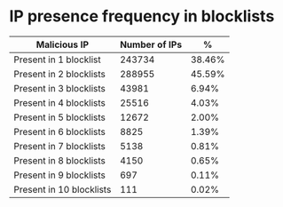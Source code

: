 # IP presence frequency in blocklists
| Malicious IP | Number of IPs | % |
|----|----|----|
| Present in 1 blocklist | 243734 | 38.46% |
| Present in 2 blocklists | 288955 | 45.59% |
| Present in 3 blocklists | 43981 | 6.94% |
| Present in 4 blocklists | 25516 | 4.03% |
| Present in 5 blocklists | 12672 | 2.00% |
| Present in 6 blocklists | 8825 | 1.39% |
| Present in 7 blocklists | 5138 | 0.81% |
| Present in 8 blocklists | 4150 | 0.65% |
| Present in 9 blocklists | 697 | 0.11% |
| Present in 10 blocklists | 111 | 0.02% |

